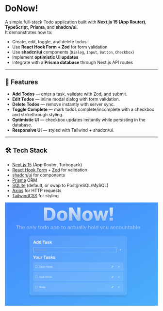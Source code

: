 # DoNow!

A simple full-stack Todo application built with **Next.js 15 (App Router)**, **TypeScript**, **Prisma**, and **shadcn/ui**.  
It demonstrates how to:

- Create, edit, toggle, and delete todos
- Use **React Hook Form + Zod** for form validation
- Use **shadcn/ui** components (`Dialog`, `Input`, `Button`, `Checkbox`)
- Implement **optimistic UI updates**
- Integrate with a **Prisma database** through Next.js API routes

---

## 🚀 Features

- **Add Todos** — enter a task, validate with Zod, and submit.
- **Edit Todos** — inline modal dialog with form validation.
- **Delete Todos** — remove instantly with server sync.
- **Toggle Complete** — mark todos complete/incomplete with a checkbox and strikethrough styling.
- **Optimistic UI** — checkbox updates instantly while persisting in the database.
- **Responsive UI** — styled with Tailwind + shadcn/ui.

---

## 🛠️ Tech Stack

- [Next.js 15](https://nextjs.org/) (App Router, Turbopack)
- [React Hook Form](https://react-hook-form.com/) + [Zod](https://zod.dev/) for validation
- [shadcn/ui](https://ui.shadcn.com/) for components
- [Prisma](https://www.prisma.io/) ORM
- [SQLite](https://www.sqlite.org/) (default, or swap to PostgreSQL/MySQL)
- [Axios](https://axios-http.com/) for HTTP requests
- [TailwindCSS](https://tailwindcss.com/) for styling

![App Preview](image.png)
